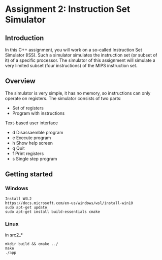 # Assignment 2: Instruction Set Simulator

## Introduction

In this C++ assignment, you will work on a so-called Instruction Set Simulator (ISS). Such a simulator simulates the instruction set (or subset of it) of a specific processor. The simulator of this assignment will simulate a very limited subset (four instructions) of the MIPS instruction set.

## Overview

The simulator is very simple, it has no memory, so instructions can only operate on registers. The simulator consists of two parts:
* Set of registers
* Program with instructions

Text-based user interface
* d Disassaemble program
* e Execute program
* h Show help screen
* q Quit
* f Print registers
* s Single step program

## Getting started
### Windows
```
Install WSL2 
https://docs.microsoft.com/en-us/windows/wsl/install-win10
sudo apt-get update
sudo apt-get install build-essentials cmake
```
### Linux

in src2_*
```
mkdir build && cmake ../
make
./app
```
